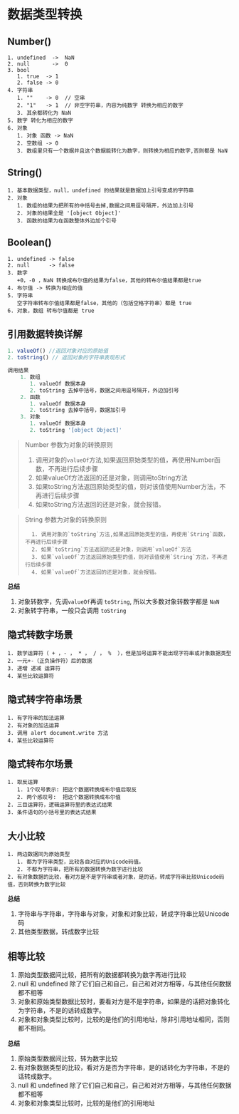 # 数据类型转换

## Number()

```	javascrip
1. undefined  ->  NaN
2. null       ->  0
3. bool
   1. true  -> 1
   2. false -> 0
4. 字符串
   1. ""    -> 0  // 空串  
   2. "1"   -> 1  // 非空字符串，内容为纯数字 转换为相应的数字
   3. 其余都转化为 NaN
5. 数字 转化为相应的数字
6. 对象
   1. 对象 函数 -> NaN
   2. 空数组 -> 0
   3. 数组里只有一个数据并且这个数据能转化为数字，则转换为相应的数字,否则都是 NaN
```

## String()


```	javascrip
1. 基本数据类型，null，undefined 的结果就是数据加上引号变成的字符串
2. 对象
   1. 数组的结果为把所有的中括号去掉,数据之间用逗号隔开，外边加上引号
   2. 对象的结果全是 '[object Object]'
   3. 函数的结果为在函数整体外边加个引号
```

## Boolean()


```	javascrip
1. undefined -> false
2. null      -> false
3. 数字
   +0，-0 ，NaN 转换成布尔值的结果为false，其他的转布尔值结果都是true
4. 布尔值 -> 转换为相应的值
5. 字符串
   空字符串转布尔值结果都是false，其他的（包括空格字符串）都是 true
6. 对象，数组 转布尔值都是 true
```

## 引用数据转换详解

```javascript
1. valueOf() //返回对象对应的原始值
2. toString() // 返回对象的字符串表现形式

调用结果
	1. 数组
	   1. valueOf 数据本身
	   2. toString 去掉中括号，数据之间用逗号隔开，外边加引号
	2. 函数
	   1. valueOf 数据本身
	   2. toString 去掉中括号，数据加引号
	3. 对象
	   1. valueOf 数据本身
	   2. toString '[object Object]'
```

> Number 参数为对象的转换原则
>
>  	1. 调用对象的`valueOf`方法,如果返回原始类型的值，再使用Number函数，不再进行后续步骤
>  	2. 如果valueOf方法返回的还是对象，则调用toString方法
>  	3. 如果toString方法返回原始类型的值，则对该值使用Number方法，不再进行后续步骤
>  	4. 如果toString方法返回的还是对象，就会报错。

> String 参数为对象的转换原则
>
>    	1. 调用对象的`toString`方法,如果返回原始类型的值，再使用`String`函数，不再进行后续步骤
>    	2. 如果`toString`方法返回的还是对象，则调用`valueOf`方法
>    	3. 如果`valueOf`方法返回原始类型的值，则对该值使用`String`方法，不再进行后续步骤
>    	4. 如果`valueOf`方法返回的还是对象，就会报错。

**总结**

1. 对象转数字，先调` valueOf `再调 `toString`, 所以大多数对象转数字都是 `NaN `
2. 对象转字符串，一般只会调用 `toString`



## 隐式转数字场景

	1. 数学运算符（ + ，- ， * ， / ， %  ），但是加号运算不能出现字符串或对象数据类型
	2. 一元+-（正负操作符）后的数据
	3. 递增 递减 运算符
	4. 某些比较运算符

## 隐式转字符串场景

	1. 有字符串的加法运算
	2. 有对象的加法运算
	3. 调用 alert document.write 方法
	4. 某些比较运算符

## 隐式转布尔场景

	1. 取反运算
	   1. 1个叹号表示: 把这个数据转换成布尔值后取反
	   2. 两个感叹号:  把这个数据转换成布尔值
	2. 三目运算符，逻辑运算符里的表达式结果
	3. 条件语句的小括号里的表达式结果

## 大小比较

	1. 两边数据同为原始类型
	   1. 都为字符串类型，比较各自对应的Unicode码值。
	   2. 不都为字符串，把所有的数据转换为数字进行比较
	2. 有对象数据的比较，看对方是不是字符串或者对象，是的话，转成字符串比较Unicode码值，否则转换为数字比较

**总结**

1. 字符串与字符串，字符串与对象，对象和对象比较，转成字符串比较Unicode码
2. 其他类型数据，转成数字比较

## 相等比较

1. 原始类型数据间比较，把所有的数据都转换为数字再进行比较
2. null 和 undefined 除了它们自己和自己，自己和对对方相等，与其他任何数据都不相等
3. 对象和原始类型数据比较时，要看对方是不是字符串，如果是的话把对象转化为字符串，不是的话转成数字。
4. 对象和对象类型比较时，比较的是他们的引用地址，除非引用地址相同，否则都不相同。

**总结**

1. 原始类型数据间比较，转为数字比较
2. 有对象数据类型的比较，看对方是否为字符串，是的话转化为字符串，不是的话转成数字。
3. null 和 undefined 除了它们自己和自己，自己和对对方相等，与其他任何数据都不相等
4. 对象和对象类型比较时，比较的是他们的引用地址



